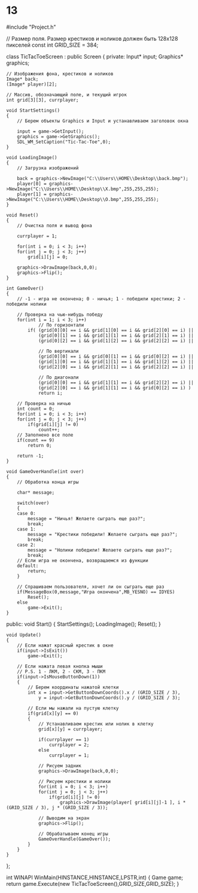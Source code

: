 # 13
#include "Project.h"

// Размер поля. Размер крестиков и ноликов должен быть 128x128 пикселей
const int GRID_SIZE = 384;

class TicTacToeScreen : public Screen
{
private:
    Input* input;
    Graphics* graphics;

    // Изображения фона, крестиков и ноликов
    Image* back;
    (Image* player)[2];

    // Массив, обозначающий поле, и текущий игрок
    int grid[3][3], currplayer;

    void StartSettings()
    {
        // Берем объекты Graphics и Input и устанавливаем заголовок окна

        input = game->GetInput();
        graphics = game->GetGraphics();
        SDL_WM_SetCaption("Tic-Tac-Toe",0);
    }

    void LoadingImage()
    {
        // Загрузка изображений

        back = graphics->NewImage("C:\\Users\\HOME\\Desktop\\back.bmp");
        player[0] = graphics->NewImage("C:\\Users\\HOME\\Desktop\\X.bmp",255,255,255);
        player[1] = graphics->NewImage("C:\\Users\\HOME\\Desktop\\O.bmp",255,255,255);
    }

    void Reset()
    {
        // Очистка поля и вывод фона

        currplayer = 1;

        for(int i = 0; i < 3; i++)
        for(int j = 0; j < 3; j++)
            grid[i][j] = 0;

        graphics->DrawImage(back,0,0);
        graphics->Flip();
    }

    int GameOver()
    {
        // -1 - игра не окончена; 0 - ничья; 1 - победили крестики; 2 - победили нолики

        // Проверка на чью-нибудь победу
        for(int i = 1; i < 3; i++)
                // По горизонтали
            if( (grid[0][0] == i && grid[1][0] == i && grid[2][0] == i) ||
                (grid[0][1] == i && grid[1][1] == i && grid[2][1] == i) ||
                (grid[0][2] == i && grid[1][2] == i && grid[2][2] == i) ||

                // По вертикали
                (grid[0][0] == i && grid[0][1] == i && grid[0][2] == i) ||
                (grid[1][0] == i && grid[1][1] == i && grid[1][2] == i) ||
                (grid[2][0] == i && grid[2][1] == i && grid[2][2] == i) ||

                // По диагонали
                (grid[0][0] == i && grid[1][1] == i && grid[2][2] == i) ||
                (grid[2][0] == i && grid[1][1] == i && grid[0][2] == i) )
                return i;

        // Проверка на ничью
        int count = 0;
        for(int i = 0; i < 3; i++)
        for(int j = 0; j < 3; j++)
            if(grid[i][j] != 0)
                count++;
        // Заполнено все поле
        if(count == 9)
            return 0;

        return -1;
    }

    void GameOverHandle(int over)
    {
        // Обработка конца игры

        char* message;

        switch(over)
        {
        case 0:
            message = "Ничья! Желаете сыграть еще раз?";
            break;
        case 1:
            message = "Крестики победили! Желаете сыграть еще раз?";
            break;
        case 2:
            message = "Нолики победили! Желаете сыграть еще раз?";
            break;
        // Если игра не окончена, возвращаемся из функции
        default:
            return;
        }

        // Спрашиваем пользователя, хочет ли он сыграть еще раз
        if(MessageBox(0,message,"Игра окончена",MB_YESNO) == IDYES)
            Reset();
        else
            game->Exit();
    }

public:
    void Start()
    {
        StartSettings();
        LoadingImage();
        Reset();
    }

    void Update()
    {
        // Если нажат красный крестик в окне
        if(input->IsExit())
            game->Exit();

        // Если нажата левая кнопка мыши
        // P.S. 1 - ЛКМ, 2 - СКМ, 3 - ПКМ
        if(input->IsMouseButtonDown(1))
        {
            // Берем координаты нажатой клетки
            int x = input->GetButtonDownCoords().x / (GRID_SIZE / 3),
                y = input->GetButtonDownCoords().y / (GRID_SIZE / 3);

            // Если мы нажали на пустую клетку
            if(grid[x][y] == 0)
            {
                // Устанавливаем крестик или нолик в клетку
                grid[x][y] = currplayer;

                if(currplayer == 1)
                    currplayer = 2;
                else
                    currplayer = 1;

                // Рисуем задник
                graphics->DrawImage(back,0,0);

                // Рисуем крестики и нолики
                for(int i = 0; i < 3; i++)
                for(int j = 0; j < 3; j++)
                    if(grid[i][j] != 0)
                        graphics->DrawImage(player[ grid[i][j]-1 ], i * (GRID_SIZE / 3), j * (GRID_SIZE / 3));

                // Выводим на экран
                graphics->Flip();

                // Обрабатываем конец игры
                GameOverHandle(GameOver());
            }
        }
    }
};


int WINAPI WinMain(HINSTANCE,HINSTANCE,LPSTR,int)
{
    Game game;
    return game.Execute(new TicTacToeScreen(),GRID_SIZE,GRID_SIZE);
}
